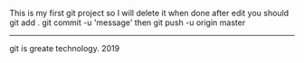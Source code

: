 This is my first git project so I will delete it when done
after edit you should
git add .
git commit -u 'message'
then
git push -u origin master
**************************
git is greate technology.
2019
